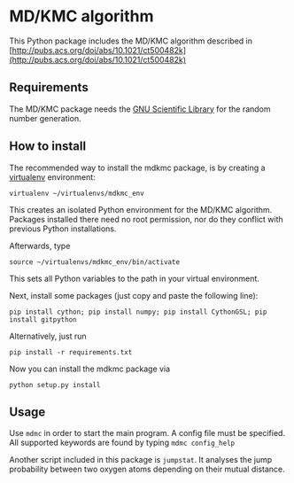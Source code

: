 MD/KMC algorithm
================

This Python package includes the MD/KMC algorithm described in 
[http://pubs.acs.org/doi/abs/10.1021/ct500482k](http://pubs.acs.org/doi/abs/10.1021/ct500482k)


Requirements
------------
The MD/KMC package needs the [GNU Scientific Library](http://www.gnu.org/software/gsl/)
for the random number generation.


How to install
--------------
The recommended way to install the mdkmc package, is by creating a [virtualenv](https://virtualenv.pypa.io/en/latest) environment:

    virtualenv ~/virtualenvs/mdkmc_env

This creates an isolated Python environment for the MD/KMC algorithm. Packages installed there need no root permission, nor do they conflict
with previous Python installations.

Afterwards, type

    source ~/virtualenvs/mdkmc_env/bin/activate

This sets all Python variables to the path in your virtual environment.

Next, install some packages (just copy and paste the following line):

    pip install cython; pip install numpy; pip install CythonGSL; pip install gitpython

Alternatively, just run

    pip install -r requirements.txt

Now you can install the mdkmc package via

    python setup.py install

Usage
-----
Use `mdmc` in order to start the main program. A config file must be specified.
All supported keywords are found by typing `mdmc config_help`

Another script included in this package is `jumpstat`. It analyses the jump probability
between two oxygen atoms depending on their mutual distance.
